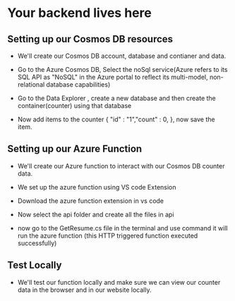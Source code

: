 # Your backend lives here

## Setting up our Cosmos DB resources
- We'll create our Cosmos DB account, database and contianer and data.

- Go to the Azure Cosmos DB, Select the noSql service(Azure refers to its SQL API as "NoSQL" in the Azure portal to reflect its multi-model, non-relational database capabilities)

- Go to the Data Explorer , create a new database and then create the container(counter) using that database

- Now add items to the counter { "id" : "1","count" : 0, }, now save the item.



## Setting up our Azure Function
- We'll create our Azure function to interact with our Cosmos DB counter data.

- We set up the azure function using VS code Extension

- Download the azure function extension in vs code

- Now select the api folder and create all  the files in api

- now go to the GetResume.cs file in the terminal and use <func host start> command it will run the azure function (this HTTP triggered function executed successfully)

## Test Locally
- We'll test our function locally and make sure we can view our counter data in the browser and in our website locally.

